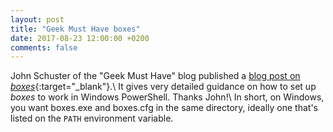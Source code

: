 ```yaml
---
layout: post
title: "Geek Must Have boxes"
date: 2017-08-23 12:00:00 +0200
comments: false
---
```


John Schuster of the "Geek Must Have" blog published a [blog post on
*boxes*](https://geekmusthave.com/?p=2792){:target="_blank"}.\\
It gives very detailed guidance on how to set up *boxes* to work in Windows PowerShell. Thanks John!\\
In short, on Windows, you want boxes.exe and boxes.cfg in the same directory, ideally one that's listed on the `PATH`
environment variable.
